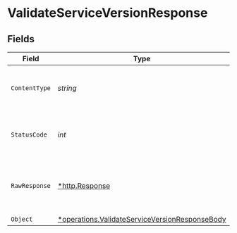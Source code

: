 # ValidateServiceVersionResponse


## Fields

| Field                                                                                                           | Type                                                                                                            | Required                                                                                                        | Description                                                                                                     |
| --------------------------------------------------------------------------------------------------------------- | --------------------------------------------------------------------------------------------------------------- | --------------------------------------------------------------------------------------------------------------- | --------------------------------------------------------------------------------------------------------------- |
| `ContentType`                                                                                                   | *string*                                                                                                        | :heavy_check_mark:                                                                                              | HTTP response content type for this operation                                                                   |
| `StatusCode`                                                                                                    | *int*                                                                                                           | :heavy_check_mark:                                                                                              | HTTP response status code for this operation                                                                    |
| `RawResponse`                                                                                                   | [*http.Response](https://pkg.go.dev/net/http#Response)                                                          | :heavy_check_mark:                                                                                              | Raw HTTP response; suitable for custom response parsing                                                         |
| `Object`                                                                                                        | [*operations.ValidateServiceVersionResponseBody](../../models/operations/validateserviceversionresponsebody.md) | :heavy_minus_sign:                                                                                              | OK                                                                                                              |